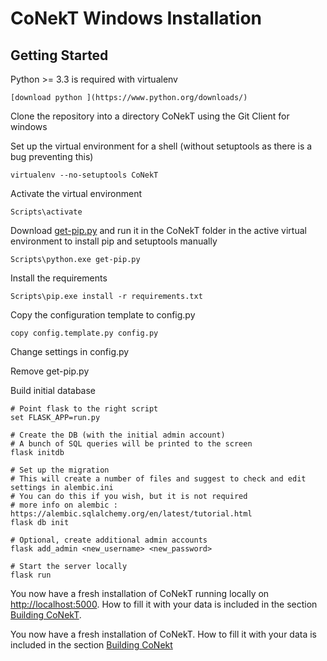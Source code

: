 # CoNekT Windows Installation

## Getting Started


Python >= 3.3 is required with virtualenv

    [download python ](https://www.python.org/downloads/)


Clone the repository into a directory CoNekT using the Git Client for windows

Set up the virtual environment for a shell (without setuptools as there is a bug preventing this)

    virtualenv --no-setuptools CoNekT

Activate the virtual environment

    Scripts\activate

Download [get-pip.py](https://bootstrap.pypa.io/get-pip.py) and run it in the CoNekT folder in the active
virtual environment to install pip and setuptools manually

    Scripts\python.exe get-pip.py

Install the requirements

    Scripts\pip.exe install -r requirements.txt

Copy the configuration template to config.py

    copy config.template.py config.py

Change settings in config.py

Remove get-pip.py

Build initial database

    # Point flask to the right script
    set FLASK_APP=run.py
    
    # Create the DB (with the initial admin account)
    # A bunch of SQL queries will be printed to the screen 
    flask initdb
    
    # Set up the migration
    # This will create a number of files and suggest to check and edit settings in alembic.ini 
    # You can do this if you wish, but it is not required
    # more info on alembic : https://alembic.sqlalchemy.org/en/latest/tutorial.html
    flask db init
    
    # Optional, create additional admin accounts
    flask add_admin <new_username> <new_password> 
    
    # Start the server locally
    flask run

You now have a fresh installation of CoNekT running locally on [http://localhost:5000](http://localhost:5000). 
How to fill it with your data is included in the section [Building CoNekT](building_conekt.md). 

You now have a fresh installation of CoNekT. How to fill it with your data is included in the section [Building CoNekt](building_conekt.md)
